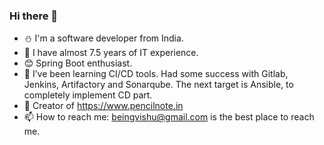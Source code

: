 ### Hi there 👋

- :snowman: I'm a software developer from India. 
- :office:  I have almost 7.5 years of IT experience.
- :blush: Spring Boot enthusiast.
- 🤔 I’ve been learning CI/CD tools. Had some success with Gitlab, Jenkins, Artifactory and Sonarqube. The next target is Ansible, to completely implement CD part.
- 🌱 Creator of https://www.pencilnote.in
- 📫 How to reach me: beingvishu@gmail.com is the best place to reach me.
<!-- 
- ⚡ Fun fact: I'm always moved by Mathematics fun facts. Example: x% of y is always y% of x.
-->
